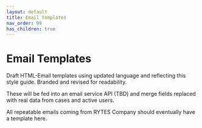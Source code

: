 ```yaml
---
layout: default
title: Email Templates
nav_order: 99
has_children: true
---
```

# Email Templates

Draft HTML-Email templates using updated language and reflecting this style guide. Branded and revised for readability.

These will be fed into an email service API (TBD) and merge fields replaced with real data from cases and active users. 

All repeatable emails coming from RYTES Company should eventually have a template here.
